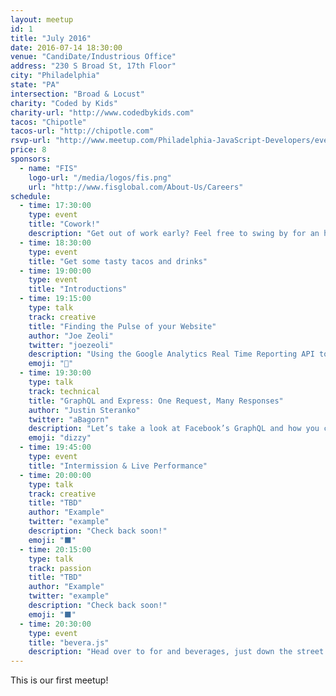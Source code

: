 ```yaml
---
layout: meetup
id: 1
title: "July 2016"
date: 2016-07-14 18:30:00
venue: "CandiDate/Industrious Office"
address: "230 S Broad St, 17th Floor"
city: "Philadelphia"
state: "PA"
intersection: "Broad & Locust"
charity: "Coded by Kids"
charity-url: "http://www.codedbykids.com"
tacos: "Chipotle"
tacos-url: "http://chipotle.com"
rsvp-url: "http://www.meetup.com/Philadelphia-JavaScript-Developers/events/232424113/"
price: 8
sponsors:
  - name: "FIS"
    logo-url: "/media/logos/fis.png"
    url: "http://www.fisglobal.com/About-Us/Careers"
schedule:
  - time: 17:30:00
    type: event
    title: "Cowork!"
    description: "Get out of work early? Feel free to swing by for an hour of coworking."
  - time: 18:30:00
    type: event
    title: "Get some tasty tacos and drinks"
  - time: 19:00:00
    type: event
    title: "Introductions"
  - time: 19:15:00
    type: talk
    track: creative
    title: "Finding the Pulse of your Website"
    author: "Joe Zeoli"
    twitter: "joezeoli"
    description: "Using the Google Analytics Real Time Reporting API to create a cool data visualization project that resembles an EKG."
    emoji: "💓"
  - time: 19:30:00
    type: talk
    track: technical
    title: "GraphQL and Express: One Request, Many Responses"
    author: "Justin Steranko"
    twitter: "aBagorn"
    description: "Let’s take a look at Facebook’s GraphQL and how you can reduce your HTTP calls and tailor your content from the same endpoint!"
    emoji: "dizzy"
  - time: 19:45:00
    type: event
    title: "Intermission & Live Performance" 
  - time: 20:00:00
    type: talk
    track: creative
    title: "TBD"
    author: "Example"
    twitter: "example"
    description: "Check back soon!"
    emoji: "⬛"
  - time: 20:15:00
    type: talk
    track: passion
    title: "TBD"
    author: "Example"
    twitter: "example"
    description: "Check back soon!"
    emoji: "⬛"
  - time: 20:30:00
    type: event
    title: "bevera.js"
    description: "Head over to for and beverages, just down the street."
---
```


This is our first meetup!
